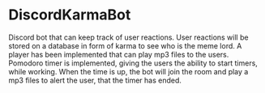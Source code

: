 # DiscordKarmaBot
Discord bot that can keep track of user reactions. User reactions will be stored on a database in form of karma to see who is the meme lord.
A player has been implemented that can play mp3 files to the users.
Pomodoro timer is implemented, giving the users the ability to start timers, while working. When the time is up, the bot will join the room and play a mp3 files to alert the user, that the timer has ended.

